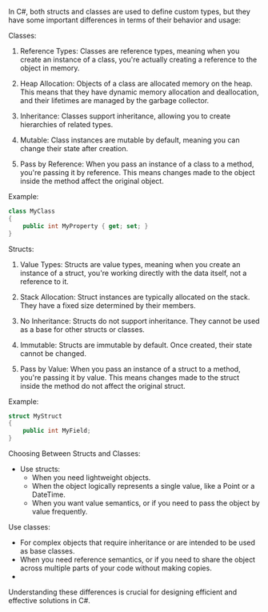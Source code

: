 In C#, both structs and classes are used to define custom types, but they have some important differences in terms of their behavior and usage:

Classes:
1. Reference Types: Classes are reference types, meaning when you create an instance of a class, you're actually creating a reference to the object in memory.

2. Heap Allocation: Objects of a class are allocated memory on the heap. This means that they have dynamic memory allocation and deallocation, and their lifetimes are managed by the garbage collector.

3. Inheritance: Classes support inheritance, allowing you to create hierarchies of related types.

4. Mutable: Class instances are mutable by default, meaning you can change their state after creation.

5. Pass by Reference: When you pass an instance of a class to a method, you're passing it by reference. This means changes made to the object inside the method affect the original object.

Example:
```C#
class MyClass
{
    public int MyProperty { get; set; }
}
```

Structs:
1. Value Types: Structs are value types, meaning when you create an instance of a struct, you're working directly with the data itself, not a reference to it.

2. Stack Allocation: Struct instances are typically allocated on the stack. They have a fixed size determined by their members.

3. No Inheritance: Structs do not support inheritance. They cannot be used as a base for other structs or classes.

4. Immutable: Structs are immutable by default. Once created, their state cannot be changed.

5. Pass by Value: When you pass an instance of a struct to a method, you're passing it by value. This means changes made to the struct inside the method do not affect the original struct.

Example:
```C#
struct MyStruct
{
    public int MyField;
}
```

Choosing Between Structs and Classes:
- Use structs:
  - When you need lightweight objects.
  - When the object logically represents a single value, like a Point or a DateTime.
  - When you want value semantics, or if you need to pass the object by value frequently.

Use classes:
- For complex objects that require inheritance or are intended to be used as base classes.
- When you need reference semantics, or if you need to share the object across multiple parts of your code without making copies.
- 
Understanding these differences is crucial for designing efficient and effective solutions in C#.